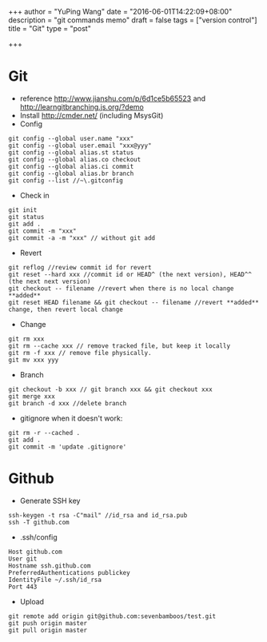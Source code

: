 +++
author = "YuPing Wang"
date = "2016-06-01T14:22:09+08:00"
description = "git commands memo"
draft = false
tags = ["version control"]
title = "Git"
type = "post"

+++

# Git
* reference http://www.jianshu.com/p/6d1ce5b65523 and http://learngitbranching.js.org/?demo
* Install http://cmder.net/ (including MsysGit)
* Config
```
git config --global user.name "xxx" 
git config --global user.email "xxx@yyy"
git config --global alias.st status
git config --global alias.co checkout
git config --global alias.ci commit
git config --global alias.br branch
git config --list //~\.gitconfig
```

* Check in
```
git init
git status
git add .
git commit -m "xxx"
git commit -a -m "xxx" // without git add
```

* Revert
```
git reflog //review commit id for revert
git reset --hard xxx //commit id or HEAD^ (the next version), HEAD^^ (the next next version)
git checkout -- filename //revert when there is no local change **added**
git reset HEAD filename && git checkout -- filename //revert **added** change, then revert local change
```

* Change
```
git rm xxx
git rm --cache xxx // remove tracked file, but keep it locally
git rm -f xxx // remove file physically.
git mv xxx yyy
```

* Branch
```
git checkout -b xxx // git branch xxx && git checkout xxx
git merge xxx
git branch -d xxx //delete branch
```

* gitignore when it doesn't work:
```
git rm -r --cached .
git add .
git commit -m 'update .gitignore'
```

# Github
* Generate SSH key
```
ssh-keygen -t rsa -C"mail" //id_rsa and id_rsa.pub
ssh -T github.com
```

* .ssh/config
```
Host github.com
User git
Hostname ssh.github.com
PreferredAuthentications publickey
IdentityFile ~/.ssh/id_rsa
Port 443
```

* Upload
```
git remote add origin git@github.com:sevenbamboos/test.git
git push origin master
git pull origin master
```

